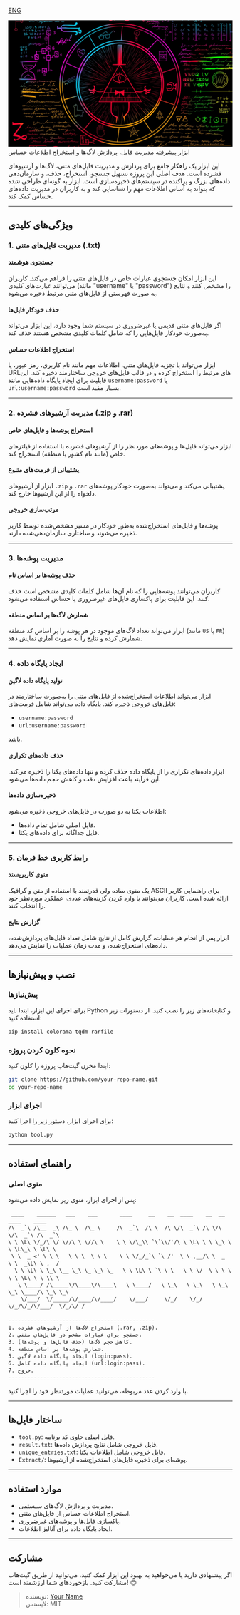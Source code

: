 [ENG](./READEM.md)

<img src='./a.jpg'>
 ابزار پیشرفته مدیریت فایل، پردازش لاگ‌ها و استخراج اطلاعات حساس

این ابزار یک راهکار جامع برای پردازش و مدیریت فایل‌های متنی، لاگ‌ها و آرشیوهای فشرده است. هدف اصلی این پروژه تسهیل جستجو، استخراج، حذف، و سازمان‌دهی داده‌های بزرگ و پراکنده در سیستم‌های ذخیره‌سازی است. ابزار به گونه‌ای طراحی شده که بتواند به آسانی اطلاعات مهم را شناسایی کند و به کاربران در مدیریت داده‌های حساس کمک کند.

---

## **ویژگی‌های کلیدی**

### **1. مدیریت فایل‌های متنی (.txt)**
#### جستجوی هوشمند
این ابزار امکان جستجوی عبارات خاص در فایل‌های متنی را فراهم می‌کند. کاربران می‌توانند عبارت‌های کلیدی (مانند "username" یا "password") را مشخص کنند و نتایج به صورت فهرستی از فایل‌های متنی مرتبط ذخیره می‌شود.

#### حذف خودکار فایل‌ها
اگر فایل‌های متنی قدیمی یا غیرضروری در سیستم شما وجود دارد، این ابزار می‌تواند به‌صورت خودکار فایل‌هایی را که شامل کلمات کلیدی مشخص هستند حذف کند. 

#### استخراج اطلاعات حساس
ابزار می‌تواند با تجزیه فایل‌های متنی، اطلاعات مهم مانند نام کاربری، رمز عبور، یا URLهای مرتبط را استخراج کرده و در قالب فایل‌های خروجی ساختارمند ذخیره کند. این قابلیت برای ایجاد پایگاه داده‌هایی مانند `username:password` یا `url:username:password` بسیار مفید است.

---

### **2. مدیریت آرشیوهای فشرده (.zip و .rar)**
#### استخراج پوشه‌ها و فایل‌های خاص
ابزار می‌تواند فایل‌ها و پوشه‌های موردنظر را از آرشیوهای فشرده با استفاده از فیلترهای خاص (مانند نام کشور یا منطقه) استخراج کند. 

#### پشتیبانی از فرمت‌های متنوع
ابزار از آرشیوهای `.zip` و `.rar` پشتیبانی می‌کند و می‌تواند به‌صورت خودکار پوشه‌های دلخواه را از این آرشیوها خارج کند.

#### مرتب‌سازی خروجی
پوشه‌ها و فایل‌های استخراج‌شده به‌طور خودکار در مسیر مشخص‌شده توسط کاربر ذخیره می‌شوند و ساختاری سازمان‌دهی‌شده دارند.

---

### **3. مدیریت پوشه‌ها**
#### حذف پوشه‌ها بر اساس نام
کاربران می‌توانند پوشه‌هایی را که نام آن‌ها شامل کلمات کلیدی مشخص است حذف کنند. این قابلیت برای پاکسازی فایل‌های غیرضروری یا حساس استفاده می‌شود.

#### شمارش لاگ‌ها بر اساس منطقه
ابزار می‌تواند تعداد لاگ‌های موجود در هر پوشه را بر اساس کد منطقه (مانند `US` یا `FR`) شمارش کرده و نتایج را به صورت آماری نمایش دهد.

---

### **4. ایجاد پایگاه داده**
#### تولید پایگاه داده لاگین
ابزار می‌تواند اطلاعات استخراج‌شده از فایل‌های متنی را به‌صورت ساختارمند در فایل‌های خروجی ذخیره کند. پایگاه داده می‌تواند شامل فرمت‌های:
- `username:password`
- `url:username:password`

باشد.

#### حذف داده‌های تکراری
ابزار داده‌های تکراری را از پایگاه داده حذف کرده و تنها داده‌های یکتا را ذخیره می‌کند. این فرآیند باعث افزایش دقت و کاهش حجم داده‌ها می‌شود.

#### ذخیره‌سازی داده‌ها
اطلاعات یکتا به دو صورت در فایل‌های خروجی ذخیره می‌شود:
- فایل اصلی شامل تمام داده‌ها.
- فایل جداگانه برای داده‌های یکتا.

---

### **5. رابط کاربری خط فرمان**
#### منوی کاربرپسند
یک منوی ساده ولی قدرتمند با استفاده از متن و گرافیک ASCII برای راهنمایی کاربر ارائه شده است. کاربران می‌توانند با وارد کردن گزینه‌های عددی، عملکرد موردنظر خود را انتخاب کنند.

#### گزارش نتایج
ابزار پس از انجام هر عملیات، گزارش کامل از نتایج شامل تعداد فایل‌های پردازش‌شده، داده‌های استخراج‌شده، و مدت زمان عملیات را نمایش می‌دهد.

---

## **نصب و پیش‌نیازها**

### پیش‌نیازها
برای اجرای این ابزار، ابتدا باید Python و کتابخانه‌های زیر را نصب کنید. از دستورات زیر استفاده کنید:

```bash
pip install colorama tqdm rarfile
```

### نحوه کلون کردن پروژه
ابتدا مخزن گیت‌هاب پروژه را کلون کنید:
```bash
git clone https://github.com/your-repo-name.git
cd your-repo-name
```

### اجرای ابزار
برای اجرای ابزار، دستور زیر را اجرا کنید:
```bash
python tool.py
```

---

## **راهنمای استفاده**

### منوی اصلی
پس از اجرای ابزار، منوی زیر نمایش داده می‌شود:

```
 ____    ______   ___    ___       ____     __    __  ____    __  __  ____    ____       
/\  _`\ /\__  _\ /\_ \  /\_ \     /\  _`\  /\ \  /\ \/\  _`\ /\ \/\ \/\  _`\ /\  _`\     
\ \ \L\ \/_/\ \/ \//\ \ \//\ \    \ \ \/\_\\ `\`\\/'/\ \ \L\ \ \ \_\ \ \ \L\_\ \ \L\ \   
 \ \  _ <' \ \ \   \ \ \  \ \ \    \ \ \/_/_`\ `\ /'  \ \ ,__/\ \  _  \ \  _\L\ \ ,  /   
  \ \ \L\ \ \_\ \__ \_\ \_ \_\ \_   \ \ \L\ \ `\ \ \   \ \ \/  \ \ \ \ \ \ \L\ \ \ \\ \  
   \ \____/ /\_____\/\____\/\____\   \ \____/   \ \_\   \ \_\   \ \_\ \_\ \____/\ \_\ \_\
    \/___/  \/_____/\/____/\/____/    \/___/     \/_/    \/_/    \/_/\/_/\/___/  \/_/\/ /

----------------------------------------------
1. استخراج لاگ‌ها از آرشیوهای فشرده (.rar, .zip).
2. جستجو برای عبارات مشخص در فایل‌های متنی.
3. کاهش حجم لاگ‌ها (حذف فایل‌ها و پوشه‌ها).
4. شمارش پوشه‌ها بر اساس منطقه.
5. ایجاد پایگاه داده لاگین (login:pass).
6. ایجاد پایگاه داده کامل (url:login:pass).
7. خروج.
----------------------------------------------
```

با وارد کردن عدد مربوطه، می‌توانید عملیات موردنظر خود را اجرا کنید.

---

## **ساختار فایل‌ها**

- `tool.py`: فایل اصلی حاوی کد برنامه.
- `result.txt`: فایل خروجی شامل نتایج پردازش داده‌ها.
- `unique_entries.txt`: فایل خروجی شامل اطلاعات یکتا.
- `Extract/`: پوشه‌ای برای ذخیره فایل‌های استخراج‌شده از آرشیوها.

---

## **موارد استفاده**

- مدیریت و پردازش لاگ‌های سیستمی.
- استخراج اطلاعات حساس از فایل‌های متنی.
- پاکسازی فایل‌ها و پوشه‌های غیرضروری.
- ایجاد پایگاه داده برای آنالیز اطلاعات.

---

## **مشارکت**
اگر پیشنهادی دارید یا می‌خواهید به بهبود این ابزار کمک کنید، می‌توانید از طریق گیت‌هاب مشارکت کنید. بازخوردهای شما ارزشمند است! 😊

> نویسنده: [Your Name](https://github.com/your-profile)  
> لایسنس: MIT
